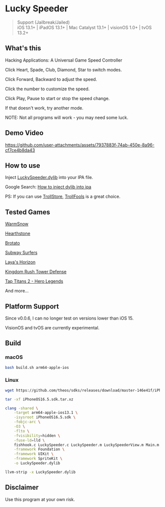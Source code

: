 # Lucky Speeder

> Support (Jailbreak/Jailed)  
> iOS 13.1+ | iPadOS 13.1+ | Mac Catalyst 13.1+ | visionOS 1.0+ | tvOS 13.2+  

## What's this

Hacking Applications: A Universal Game Speed Controller

Click Heart, Spade, Club, Diamond, Star to switch modes.

Click Forward, Backward to adjust the speed.

Click the number to customize the speed.

Click Play, Pause to start or stop the speed change.

If that doesn't work, try another mode.

NOTE: Not all programs will work - you may need some luck.

## Demo Video

<https://github.com/user-attachments/assets/7937883f-74ab-450e-8a96-cf7ce4b8da43>

## How to use

Inject [LuckySpeeder.dylib](https://github.com/kekeimiku/LuckySpeeder/releases) into your IPA file.

Google Search: [How to inject dylib into ipa](https://www.google.com/search?q=How+to+inject+dylib+into+ipa)

PS: If you can use [TrollStore](https://github.com/opa334/TrollStore), [TrollFools](https://github.com/Lessica/TrollFools) is a great choice.

## Tested Games

[WarmSnow](https://apps.apple.com/us/app/warm-snow/id6447508479)

[Hearthstone](https://apps.apple.com/us/app/hearthstone/id625257520)

[Brotato](https://apps.apple.com/us/app/brotato/id6445884925)

[Subway Surfers](https://apps.apple.com/us/app/subway-surfers/id512939461)

[Laya's Horizon](https://apps.apple.com/us/app/layas-horizon/id1615116545)

[Kingdom Rush Tower Defense](https://apps.apple.com/us/app/kingdom-rush-tower-defense-td/id516378985)

[Tap Titans 2 - Hero Legends](https://apps.apple.com/us/app/tap-titans-2-hero-legends/id1120294802)

And more...

## Platform Support

Since v0.0.6, I can no longer test on versions lower than iOS 15.

VisionOS and tvOS are currently experimental.

## Build

### macOS

```bash
bash build.sh arm64-apple-ios
```

### Linux

```bash
wget https://github.com/theos/sdks/releases/download/master-146e41f/iPhoneOS16.5.sdk.tar.xz

tar -xf iPhoneOS16.5.sdk.tar.xz

clang -shared \
    -target arm64-apple-ios13.1 \
    -isysroot iPhoneOS16.5.sdk \
    -fobjc-arc \
    -O3 \
    -flto \
    -fvisibility=hidden \
    -fuse-ld=lld \
    fishhook.c LuckySpeeder.c LuckySpeeder.m LuckySpeederView.m Main.m \
    -framework Foundation \
    -framework UIKit \
    -framework SpriteKit \
    -o LuckySpeeder.dylib

llvm-strip -x LuckySpeeder.dylib
```

## Disclaimer

Use this program at your own risk.
